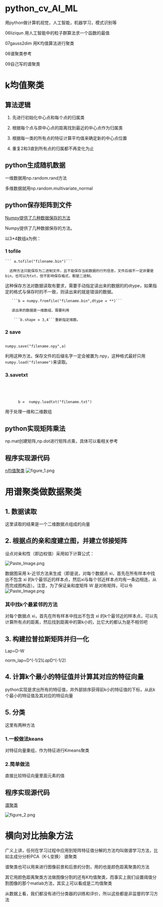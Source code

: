 ﻿# python_cv_AI_ML

用python做计算机视觉，人工智能，机器学习，模式识别等




06liziqun 用人工智能中的粒子群算法求一个函数的最值

07gauss2dim 用K均值算法进行聚类

08谱聚类参考

09自己写的谱聚类

# k均值聚类

## 算法逻辑

1. 先进行初始化中心点和每个点的归属类

2. 根据每个点与原中心点的距离找到最近的中心点作为归属类

3. 根据每一类的所有点的特征计算平均值来确定新的中心点位置

4. 重复2和3直到所有点的归属都不再变化为止

## python生成随机数据

一维数据用np.random.rand方法

多维数据就用np.random.multivariate_normal

## python保存矩阵到文件

[Numpy提供了几种数据保存的方法](http://www.cnblogs.com/ice-daigua/archive/2012/11/16/2772674.html)

   Numpy提供了几种数据保存的方法。

   以3*4数组a为例：

### 1 tofile

    ``` a.tofile("filename.bin")```

      这种方法只能保存为二进制文件，且不能保存当前数据的行列信息，文件后缀不一定非要是bin，也可以为txt，但不影响保存格式，都是二进制。




这种保存方法对数据读取有要求，需要手动指定读出来的数据的的dtype，如果指定的格式与保存时的不一致，则读出来的就是错误的数据。

       ```b = numpy.fromfile("filename.bin",dtype = **)```

       读出来的数据是一维数组，需要利用

        ```b.shape = 3,4```重新指定维数。

### 2 save




```

numpy.save("filename.npy",a)

```

利用这种方法，保存文件的后缀名字一定会被置为.npy，这种格式最好只用 ```numpy.load("filename")```来读取。

 




###   3.savetxt

```numpy.savetxt("filename.txt",a)




      b =  numpy.loadtxt("filename.txt")

```




用于处理一维和二维数组







## python实现矩阵乘法




np.mat创建矩阵,np.dot进行矩阵点乘，具体可以看相关参考




## 程序实现源代码







[n均值聚类](https://github.com/DragonFive/python_cv_AI_ML/blob/master/p07gauss2dim.py)
![figure_1.png](http://upload-images.jianshu.io/upload_images/454341-1cd856be74401574.png?imageMogr2/auto-orient/strip%7CimageView2/2/w/1240)

# 用谱聚类做数据聚类




## 1. 数据读取

这里读取的结果是一个二维数据点组成的向量

## 2. 根据点的亲和度建立图，并建立邻接矩阵

设点对亲和性（即边权值）采用如下计算公式：

![Paste_Image.png](http://upload-images.jianshu.io/upload_images/454341-0917fe5d9eaf65bc.png?imageMogr2/auto-orient/strip%7CimageView2/2/w/1240)

数据图采用 k-近邻方法来生成（即是说，对每个数据点 xi，首先在所有样本中找出不包含 xi 的k个最邻近的样本点，然后xi与每个邻近样本点均有一条边相连，从而完成图构造）。注意，为了保证亲和度矩阵 W 是对称矩阵，可以令 ![Paste_Image.png](http://upload-images.jianshu.io/upload_images/454341-ff90d057733623b6.png?imageMogr2/auto-orient/strip%7CimageView2/2/w/1240)




### 其中找k个最紧邻的方法

对每个数据点 xi，首先在所有样本中找出不包含 xi 的k个最邻近的样本点，可以先计算所有点的距离，然后找到距离中的第k小的，比它大的都认为是不相邻吧




## 3. 构建拉普拉斯矩阵并归一化

Lap=D-W

norm_lap=D^(-1/2)*Lap*D^(-1/2)







## 4. 计算k个最小的特征值并计算其对应的特征向量

python实现是求出所有的特征值，并外部排序获得前k小的特征值的下标，从此k个最小的特征值及其对应的特征向量

## 5. 分类

这里有两种方法

### 1.一般做法keans

对特征向量重组，作为特征进行Kmeans聚类

### 2.简单做法

直接比较特征向量里面元素的值




## 程序实现源代码







[谱聚类](https://github.com/DragonFive/python_cv_AI_ML/blob/master/p09mySpectral.py)

![figure_2.png](http://upload-images.jianshu.io/upload_images/454341-ccf324be47fdcd1d.png?imageMogr2/auto-orient/strip%7CimageView2/2/w/1240)

# 横向对比抽象方法

广义上讲，任何在学习过程中应用到矩阵特征值分解的方法均叫做谱学习方法，比如主成分分析PCA（K-L变换）  谱聚类




谱聚类也可以用来进行图像前景和后景的分割，用的也是颜色距离聚类的方法

其它用颜色距离聚类方法做图像分割的还有K均值聚类，而事实上我们设置阈值分割图像的那个matlab方法，其实上可以看成是二均值聚类

从数据上看，我们都没有进行分类器的训练和评价，所以这些都是非监督的学习方法


